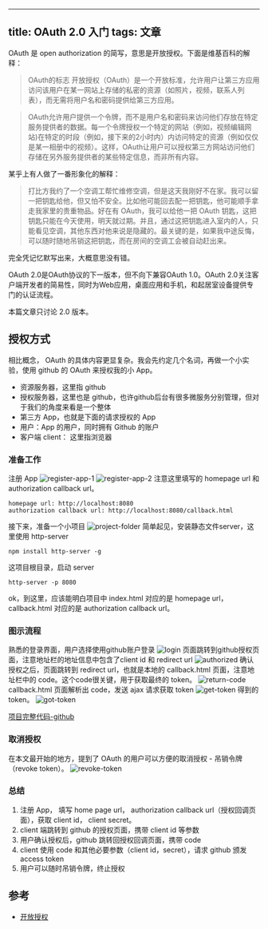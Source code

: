 
---
title: OAuth 2.0 入门
tags: 文章
---
OAuth 是 open authorization 的简写，意思是开放授权。下面是维基百科的解释：
> OAuth的标志
开放授权（OAuth）是一个开放标准，允许用户让第三方应用访问该用户在某一网站上存储的私密的资源（如照片，视频，联系人列表），而无需将用户名和密码提供给第三方应用。

>OAuth允许用户提供一个令牌，而不是用户名和密码来访问他们存放在特定服务提供者的数据。每一个令牌授权一个特定的网站（例如，视频编辑网站)在特定的时段（例如，接下来的2小时内）内访问特定的资源（例如仅仅是某一相册中的视频）。这样，OAuth让用户可以授权第三方网站访问他们存储在另外服务提供者的某些特定信息，而非所有内容。

某乎上有人做了一番形象化的解释：
> 打比方我约了一个空调工帮忙维修空调，但是这天我刚好不在家。我可以留一把钥匙给他，但又怕不安全。比如他可能回去配一把钥匙，他可能顺手拿走我家里的贵重物品。好在有 OAuth，我可以给他一把 OAuth 钥匙，这把钥匙只能在今天使用，明天就过期。并且，通过这把钥匙进入室内的人，只能看见空调，其他东西对他来说是隐藏的。最关键的是，如果我中途反悔，可以随时随地吊销这把钥匙，而在房间的空调工会被自动赶出来。

完全凭记忆默写出来，大概意思没有错。

OAuth 2.0是OAuth协议的下一版本，但不向下兼容OAuth 1.0。OAuth 2.0关注客户端开发者的简易性，同时为Web应用，桌面应用和手机，和起居室设备提供专门的认证流程。

本篇文章只讨论 2.0 版本。

## 授权方式
相比概念， OAuth 的具体内容更显复杂。我会先约定几个名词，再做一个小实验，使用 github 的 OAuth 来授权我的小 App。

* 资源服务器，这里指 github
* 授权服务器，这里也是 github，也许github后台有很多微服务分别管理，但对于我们的角度来看是一个整体
* 第三方 App，也就是下面的请求授权的 App
* 用户：App 的用户，同时拥有 Github 的账户
* 客户端 client： 这里指浏览器

### 准备工作
注册 App
![register-app-1](https://user-images.githubusercontent.com/12655367/43238163-9b226f3e-90bf-11e8-9af7-61e473ead662.PNG)
![register-app-2](https://user-images.githubusercontent.com/12655367/43238165-9c7150d0-90bf-11e8-9612-af0c52ae041a.PNG)
注意这里填写的 homepage url 和 authorization callback url。

```
homepage url: http://localhost:8080
authorization callback url: http://localhost:8080/callback.html
```

接下来，准备一个小项目
![project-folder](https://user-images.githubusercontent.com/12655367/43238238-f1e7659a-90bf-11e8-8fe1-25a312d16b10.PNG)
简单起见，安装静态文件server，这里使用 http-server
```
npm install http-server -g
```
这项目根目录，启动 server
```
http-server -p 8080
```
ok，到这里，应该能明白项目中 index.html 对应的是 homepage url，callback.html 对应的是 authorization callback url。

### 图示流程
熟悉的登录界面，用户选择使用github账户登录
![login](https://user-images.githubusercontent.com/12655367/43238405-afdc8c6a-90c0-11e8-9b75-0af0380fc31d.PNG)
页面跳转到github授权页面，注意地址栏的地址信息中包含了client id 和 redirect url
![authorized](https://user-images.githubusercontent.com/12655367/43238532-24f9b3a6-90c1-11e8-8384-175b2ff4fb52.PNG)
确认授权之后，页面跳转到 redirect url，也就是本地的 callback.html 页面，注意地址栏中的 code。这个code很关键，用于获取最终的 token。
![return-code](https://user-images.githubusercontent.com/12655367/43238339-7312360e-90c0-11e8-8239-ea71d433d93b.PNG)
callback.html 页面解析出 code，发送 ajax 请求获取 token
![get-token](https://user-images.githubusercontent.com/12655367/43238341-746943c6-90c0-11e8-962e-5a08ac4b0063.PNG)
得到的 token。
![got-token](https://user-images.githubusercontent.com/12655367/43238349-79ca38c0-90c0-11e8-90b8-ee1894b5384c.PNG)

[项目完整代码-github](https://github.com/woodstage/oauth-github-test)

### 取消授权
在本文最开始的地方，提到了 OAuth 的用户可以方便的取消授权 - 吊销令牌（revoke token）。
![revoke-token](https://user-images.githubusercontent.com/12655367/43238819-6473dc40-90c2-11e8-9510-c9fd025abc05.PNG)

### 总结
1. 注册 App， 填写 home page url， authorization callback url（授权回调页面），获取 client id， client secret。
2. client 端跳转到 github 的授权页面，携带 client id 等参数
3. 用户确认授权后，github 跳转回授权回调页面，携带 code
4. client 使用 code 和其他必要参数（client id，secret），请求 github 颁发 access token
5. 用户可以随时吊销令牌，终止授权
## 参考
* [开放授权](https://zh.wikipedia.org/wiki/%E5%BC%80%E6%94%BE%E6%8E%88%E6%9D%83)
